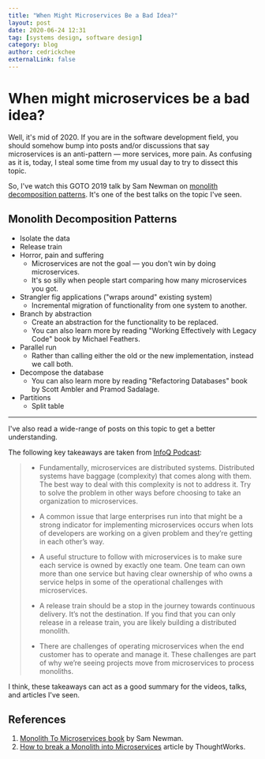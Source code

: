 ```yaml
---
title: "When Might Microservices Be a Bad Idea?"
layout: post
date: 2020-06-24 12:31
tag: [systems design, software design]
category: blog
author: cedrickchee
externalLink: false
---
```


# When might microservices be a bad idea?

Well, it's mid of 2020. If you are in the software development field, you should somehow bump into posts and/or discussions that say microservices is an anti-pattern — more services, more pain. As confusing as it is, today, I steal some time from my usual day to try to dissect this topic.

So, I've watch this GOTO 2019 talk by Sam Newman on [monolith decomposition patterns](https://www.youtube.com/watch?v=9I9GdSQ1bbM). It's one of the best talks on the topic I've seen.

## Monolith Decomposition Patterns

- Isolate the data
- Release train
- Horror, pain and suffering
  - Microservices are not the goal — you don't win by doing microservices.
  - It's so silly when people start comparing how many microservices you got.
- Strangler fig applications ("wraps around" existing system)
  - Incremental migration of functionality from one system to another.
- Branch by abstraction
  - Create an abstraction for the functionality to be replaced.
  - You can also learn more by reading "Working Effectively with Legacy Code" book by Michael Feathers.
- Parallel run
  - Rather than calling either the old or the new implementation, instead we call both.
- Decompose the database
  - You can also learn more by reading "Refactoring Databases" book by Scott Ambler and Pramod Sadalage.
- Partitions
  - Split table

---

I've also read a wide-range of posts on this topic to get a better understanding.

The following key takeaways are taken from [InfoQ Podcast](https://www.infoq.com/podcasts/monolith-microservices/):

> - Fundamentally, microservices are distributed systems. Distributed systems have baggage (complexity) that comes along with them. The best way to deal with this complexity is not to address it. Try to solve the problem in other ways before choosing to take an organization to microservices.
>
> - A common issue that large enterprises run into that might be a strong indicator for implementing microservices occurs when lots of developers are working on a given problem and they’re getting in each other’s way.
>
> - A useful structure to follow with microservices is to make sure each service is owned by exactly one team. One team can own more than one service but having clear ownership of who owns a service helps in some of the operational challenges with microservices.
>
> - A release train should be a stop in the journey towards continuous delivery. It’s not the destination. If you find that you can only release in a release train, you are likely building a distributed monolith.
>
> - There are challenges of operating microservices when the end customer has to operate and manage it. These challenges are part of why we’re seeing projects move from microservices to process monoliths.

I think, these takeaways can act as a good summary for the videos, talks, and articles I've seen.

## References

1. [Monolith To Microservices book](https://samnewman.io/books/monolith-to-microservices/) by Sam Newman.
2. [How to break a Monolith into Microservices](https://martinfowler.com/articles/break-monolith-into-microservices.html) article by ThoughtWorks.
